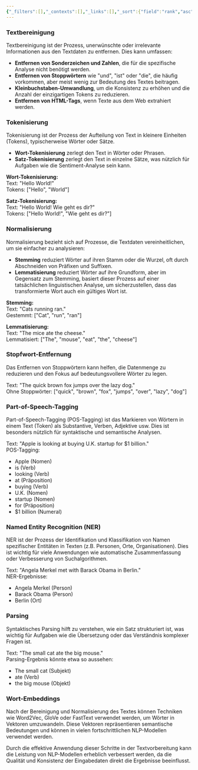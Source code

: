 ```yaml
---
{"_filters":[],"_contexts":[],"_links":[],"_sort":{"field":"rank","asc":false,"group":false},"dg-publish":true,"permalink":"/natural-language-processing/text-preparation/text-preparation/","dgPassFrontmatter":true}
---
```


### Textbereinigung
Textbereinigung ist der Prozess, unerwünschte oder irrelevante Informationen aus den Textdaten zu entfernen. Dies kann umfassen:
- **Entfernen von Sonderzeichen und Zahlen**, die für die spezifische Analyse nicht benötigt werden.
- **Entfernen von Stoppwörtern** wie "und", "ist" oder "die", die häufig vorkommen, aber meist wenig zur Bedeutung des Textes beitragen.
- **Kleinbuchstaben-Umwandlung**, um die Konsistenz zu erhöhen und die Anzahl der einzigartigen Tokens zu reduzieren.
- **Entfernen von HTML-Tags**, wenn Texte aus dem Web extrahiert werden.

### Tokenisierung

Tokenisierung ist der Prozess der Aufteilung von Text in kleinere Einheiten (Tokens), typischerweise Wörter oder Sätze.
- **Wort-Tokenisierung** zerlegt den Text in Wörter oder Phrasen.
- **Satz-Tokenisierung** zerlegt den Text in einzelne Sätze, was nützlich für Aufgaben wie die Sentiment-Analyse sein kann.

**Wort-Tokenisierung:**  
Text: "Hello World!"  
Tokens: ["Hello", "World"]

**Satz-Tokenisierung:**  
Text: "Hello World! Wie geht es dir?"  
Tokens: ["Hello World!", "Wie geht es dir?"]

### Normalisierung
Normalisierung bezieht sich auf Prozesse, die Textdaten vereinheitlichen, um sie einfacher zu analysieren:
- **Stemming** reduziert Wörter auf ihren Stamm oder die Wurzel, oft durch Abschneiden von Präfixen und Suffixen.
- **Lemmatisierung** reduziert Wörter auf ihre Grundform, aber im Gegensatz zum Stemming, basiert dieser Prozess auf einer tatsächlichen linguistischen Analyse, um sicherzustellen, dass das transformierte Wort auch ein gültiges Wort ist.


**Stemming:**  
Text: "Cats running ran."  
Gestemmt: ["Cat", "run", "ran"]

**Lemmatisierung:**  
Text: "The mice ate the cheese."  
Lemmatisiert: ["The", "mouse", "eat", "the", "cheese"]

### Stopfwort-Entfernung
Das Entfernen von Stoppwörtern kann helfen, die Datenmenge zu reduzieren und den Fokus auf bedeutungsvollere Wörter zu legen.


Text: "The quick brown fox jumps over the lazy dog."  
Ohne Stoppwörter: ["quick", "brown", "fox", "jumps", "over", "lazy", "dog"]

### Part-of-Speech-Tagging
Part-of-Speech-Tagging (POS-Tagging) ist das Markieren von Wörtern in einem Text (Token) als Substantive, Verben, Adjektive usw. Dies ist besonders nützlich für syntaktische und semantische Analysen.

Text: "Apple is looking at buying U.K. startup for $1 billion."  
POS-Tagging:

- Apple (Nomen)
- is (Verb)
- looking (Verb)
- at (Präposition)
- buying (Verb)
- U.K. (Nomen)
- startup (Nomen)
- for (Präposition)
- $1 billion (Numeral)

### Named Entity Recognition (NER)
NER ist der Prozess der Identifikation und Klassifikation von Namen spezifischer Entitäten in Texten (z.B. Personen, Orte, Organisationen). Dies ist wichtig für viele Anwendungen wie automatische Zusammenfassung oder Verbesserung von Suchalgorithmen.

Text: "Angela Merkel met with Barack Obama in Berlin."  
NER-Ergebnisse:

- Angela Merkel (Person)
- Barack Obama (Person)
- Berlin (Ort)

### Parsing
Syntaktisches Parsing hilft zu verstehen, wie ein Satz strukturiert ist, was wichtig für Aufgaben wie die Übersetzung oder das Verständnis komplexer Fragen ist.

Text: "The small cat ate the big mouse."  
Parsing-Ergebnis könnte etwa so aussehen:

- The small cat (Subjekt)
- ate (Verb)
- the big mouse (Objekt)
### Wort-Embeddings
Nach der Bereinigung und Normalisierung des Textes können Techniken wie Word2Vec, GloVe oder FastText verwendet werden, um Wörter in Vektoren umzuwandeln. Diese Vektoren repräsentieren semantische Bedeutungen und können in vielen fortschrittlichen NLP-Modellen verwendet werden.

Durch die effektive Anwendung dieser Schritte in der Textvorbereitung kann die Leistung von NLP-Modellen erheblich verbessert werden, da die Qualität und Konsistenz der Eingabedaten direkt die Ergebnisse beeinflusst.


